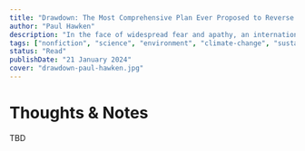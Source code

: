```yaml
---
title: "Drawdown: The Most Comprehensive Plan Ever Proposed to Reverse Global Warming"
author: "Paul Hawken"
description: "In the face of widespread fear and apathy, an international coalition of researchers, professionals, and scientists have come together to offer a set of realistic and bold solutions to climate change. One hundred techniques and practices are described here"
tags: ["nonfiction", "science", "environment", "climate-change", "sustainability", "politics", "economics", "ecology"]
status: "Read"
publishDate: "21 January 2024"
cover: "drawdown-paul-hawken.jpg"
---
```


# Thoughts & Notes

TBD
